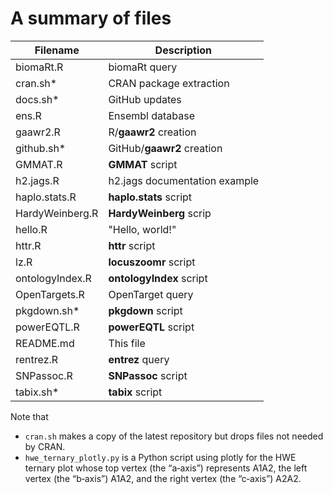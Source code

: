
# A summary of files

Filename   | Description
-----------|--------------------------------
biomaRt.R  | biomaRt query
cran.sh*   | CRAN package extraction 
docs.sh*   | GitHub updates
ens.R      | Ensembl database
gaawr2.R   | R/**gaawr2** creation
github.sh* | GitHub/**gaawr2** creation
GMMAT.R    | **GMMAT** script
h2.jags.R  | h2.jags documentation example
haplo.stats.R    | **haplo.stats** script
HardyWeinberg.R  | **HardyWeinberg** scrip
hello.R    | "Hello, world!"
httr.R     | **httr** script
lz.R       | **locuszoomr** script
ontologyIndex.R  | **ontologyIndex** script
OpenTargets.R    | OpenTarget query
pkgdown.sh*| **pkgdown** script
powerEQTL.R| **powerEQTL** script
README.md  | This file
rentrez.R  | **entrez** query
SNPassoc.R | **SNPassoc** script
tabix.sh*  | **tabix** script

Note that

- `cran.sh` makes a copy of the latest repository but drops files not needed by CRAN.
- `hwe_ternary_plotly.py` is a Python script using plotly for the HWE ternary plot whose top vertex (the “a‑axis”) represents A1A2, the left vertex (the “b‑axis”) A1A2, and the right vertex (the “c‑axis”) A2A2.
